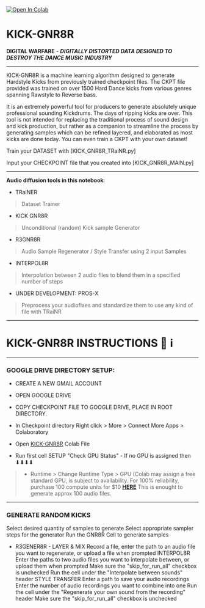 <a href="https://colab.research.google.com/github/NXTDMNSN/KICK-GNR8R/blob/main/KICK_GNR8R_MAIN.ipynb">
  <img src="https://colab.research.google.com/assets/colab-badge.svg" alt="Open In Colab"/>
</a>


# KICK-GNR8R
**DIGITAL WARFARE** - ***DIGITALLY DISTORTED DATA DESIGNED TO DESTROY THE DANCE MUSIC INDUSTRY***

---

KICK-GNR8R is a machine learning algorithm designed to generate Hardstyle Kicks from previously trained checkpoint files. The CKPT file provided was trained on over 1500 Hard Dance kicks from various genres spanning Rawstyle to Reverse bass.

It is an extremely powerful tool for producers to generate absolutely unique professional sounding Kickdrums. The days of ripping kicks are over.
This tool is not intended for replacing the traditional process of sound design and kick production, but rather as a companion to streamline the process by generating samples which can be refined layered, and elaborated as most kicks are done today. You can even train a CKPT with your own dataset!

Train your DATASET with [KICK_GNR8R_TRaiNR.py]

Input your CHECKPOINT file that you created into [KICK_GNR8R_MAIN.py]

---

**Audio diffusion tools in this notebook**:

- TRaiNER
> Dataset Trainer

- KICK GNR8R
>  Unconditional (random) Kick sample Generator

- R3GNR8R
> Audio Sample Regenerator / Style Transfer using 2 input Samples

- INTERPOL8R
> Interpolation between 2 audio files to blend them in a specified number of steps

- UNDER DEVELOPMENT: PROS-X
> Preprocess your audioflaes and standardize them to use any kind of file with TRaiNR

---

# KICK-GNR8R INSTRUCTIONS 📖 ℹ

---

###  **GOOGLE DRIVE DIRECTORY SETUP:**
- CREATE A NEW GMAIL ACCOUNT
- OPEN GOOGLE DRIVE
- COPY CHECKPOINT FILE TO GOOGLE DRIVE, PLACE IN ROOT DIRECTORY.
- In Checkpoint directory Right click > More > Connect More Apps > Colaboratory

- Open [KICK-GNR8R](https://colab.research.google.com/github/NXTDMNSN/KICK-GNR8R/blob/main/KICK_GNR8R_MAIN.ipynb) Colab File
- Run first cell SETUP "Check GPU Status" - If no GPU is assigned then ⬇⬇⬇⬇
> - Runtime > Change Runtime Type > GPU (Colab may assign a free standard GPU, is subject to availability. For 100% reliability, purchase 100 compute units for $10 **[HERE](https://colab.research.google.com/signup/pricing)** This is enought to generate approx 100 audio files.

---
### GENERATE RANDOM KICKS
 
Select desired quantity of samples to generate
Select appropriate sampler steps for the generator
Run the GNR8R Cell to generate samples
- R3GENER8R -
LAYER & MIX
Record a file, enter the path to an audio file you want to regenerate, or upload a file when prompted
INTERPOL8R
Enter the paths to two audio files you want to interpolate between, or upload them when prompted
Make sure the "skip_for_run_all" checkbox is unchecked
Run the cell under the "Interpolate between sounds" header
STYLE TRANSFER
Enter a path to save your audio recordings
Enter the number of audio recordings you want to combine into one
Run the cell under the "Regenerate your own sound from the recording" header
Make sure the "skip_for_run_all" checkbox is unchecked
